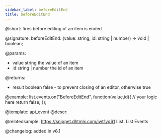 ```yaml
---
sidebar_label: beforeEditEnd
title: beforeEditEnd
---          
```


@short: fires before editing of an item is ended

@signature: beforeEditEnd: (value: string, id: string | number) => void | boolean;
	
@params:
- value		string		the value of an item
- id		string | number		the id of an item

@returns:
- result	boolean		false - to prevent closing of an editor, otherwise true

@example:
list.events.on("BeforeEditEnd", function(value,id){
	// your logic here
    return false;
});


@template:	api_event
@descr:


	

@relatedsample:
https://snippet.dhtmlx.com/iwt1yd61	List. List Events

@changelog: added in v6.1

